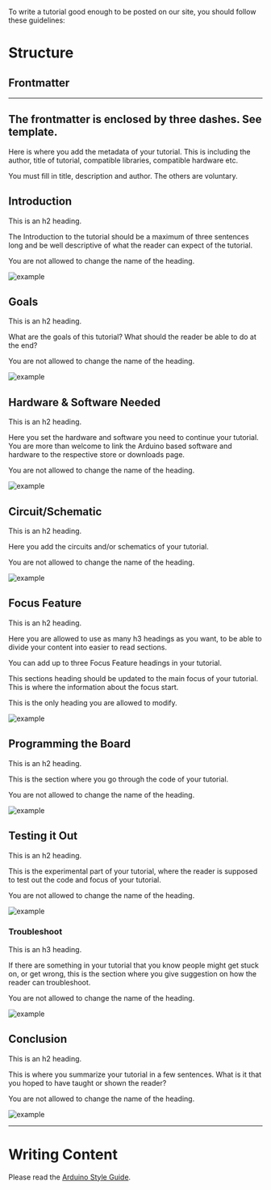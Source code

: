 To write a tutorial good enough to be posted on our site, you should follow these guidelines:

# Structure

## Frontmatter

---
The frontmatter is enclosed by three dashes. See template.
---

Here is where you add the metadata of your tutorial. This is including the author, title of tutorial, compatible libraries, compatible hardware etc.

You must fill in title, description and author. The others are voluntary.

## Introduction

This is an h2 heading.

The Introduction to the tutorial should be a maximum of three sentences long and be well descriptive of what the reader can expect of the tutorial.

You are not allowed to change the name of the heading.

![example]()

## Goals

This is an h2 heading.

What are the goals of this tutorial? What should the reader be able to do at the end?

You are not allowed to change the name of the heading.

![example]()

## Hardware & Software Needed

This is an h2 heading.

Here you set the hardware and software you need to continue your tutorial. You are more than welcome to link the Arduino based software and hardware to the respective store or downloads page.

You are not allowed to change the name of the heading.

![example]()

## Circuit/Schematic

This is an h2 heading.

Here you add the circuits and/or schematics of your tutorial.

You are not allowed to change the name of the heading.

![example]()

## Focus Feature

This is an h2 heading.

Here you are allowed to use as many h3 headings as you want, to be able to divide your content into easier to read sections.

You can add up to three Focus Feature headings in your tutorial.

This sections heading should be updated to the main focus of your tutorial. This is where the information about the focus start.

This is the only heading you are allowed to modify.

![example]()

## Programming the Board

This is an h2 heading.

This is the section where you go through the code of your tutorial. 

You are not allowed to change the name of the heading.

![example]()

## Testing it Out

This is an h2 heading.

This is the experimental part of your tutorial, where the reader is supposed to test out the code and focus of your tutorial.

You are not allowed to change the name of the heading.

![example]()

### Troubleshoot

This is an h3 heading.

If there are something in your tutorial that you know people might get stuck on, or get wrong, this is the section where you give suggestion on how the reader can troubleshoot.

You are not allowed to change the name of the heading.

![example]()

## Conclusion

This is an h2 heading.

This is where you summarize your tutorial in a few sentences. What is it that you hoped to have taught or shown the reader?

You are not allowed to change the name of the heading.

![example]()

<hr>

# Writing Content

Please read the [Arduino Style Guide](https://docs.arduino.cc/hacking/software/ArduinoStyleGuide).